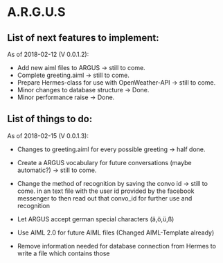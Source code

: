 # A.R.G.U.S

## List of next features to implement:
As of 2018-02-12 (V 0.0.1.2):
- Add new aiml files to ARGUS                       -> still to come.
- Complete greeting.aiml                            -> still to come.
- Prepare Hermes-class for use with OpenWeather-API -> still to come.
- Minor changes to database structure               -> Done.
- Minor performance raise                           -> Done.

## List of things to do:
As of 2018-02-15 (V 0.0.1.3):
- Changes to greeting.aiml for every possible greeting                  -> half done.
- Create a ARGUS vocabulary for future conversations (maybe automatic?) -> still to come.
- Change the method of recognition by saving the convo id               -> still to come.
  in an text file with the user id provided by the facebook messenger
  to then read out that convo_id for further use and recognition
  

  
- Let ARGUS accept german special characters (ä,ö,ü,ß)
- Use AIML 2.0 for future AIML files (Changed AIML-Template already)
- Remove information needed for database connection from Hermes to write
  a file which contains those

